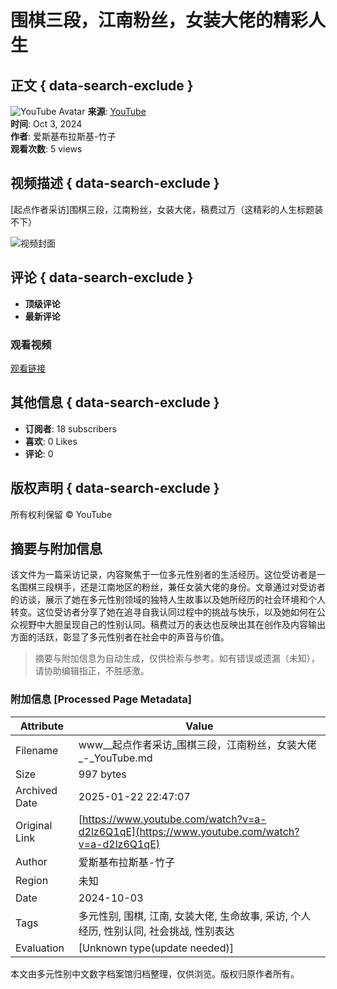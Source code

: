 # 围棋三段，江南粉丝，女装大佬的精彩人生

## 正文 { data-search-exclude }


![YouTube Avatar](https://yt3.ggpht.com/r6dFD3PdqXrmpUJ51Cdc31v62CWq7rxaED7oQPndoR5uTccpfkiFsfy8CAQTdHQIi56mbj5P=s48-c-k-c0x00ffffff-no-rj)
**来源**: [YouTube](https://www.youtube.com)  
**时间**: Oct 3, 2024  
**作者**: 爱斯基布拉斯基-竹子  
**观看次数**: 5 views

## 视频描述 { data-search-exclude }
\[起点作者采访\]围棋三段，江南粉丝，女装大佬，稿费过万（这精彩的人生标题装不下）

![视频封面](https://i.ytimg.com/vi/jFB75MwWCCY/hqdefault.jpg?sqp=-oaymwEmCKgBEF5IWvKriqkDGQgBFQAAiEIYAdgBAeIBCggYEAIYBjgBQAE=&rs=AOn4CLD8HD28rjFh8nePbS_9bs4VHKifcg)

## 评论 { data-search-exclude }
- **顶级评论**  
- **最新评论**  

### 观看视频  
[观看链接](https://www.youtube.com/watch?v=jFB75MwWCCY)  

## 其他信息 { data-search-exclude }
- **订阅者**: 18 subscribers  
- **喜欢**: 0 Likes  
- **评论**: 0  

## 版权声明 { data-search-exclude }
所有权利保留 © YouTube
<!-- tcd_original_link https://www.youtube.com/watch?v=a-d2lz6Q1qE -->


## 摘要与附加信息

<!-- tcd_abstract -->
该文件为一篇采访记录，内容聚焦于一位多元性别者的生活经历。这位受访者是一名围棋三段棋手，还是江南地区的粉丝，兼任女装大佬的身份。文章通过对受访者的访谈，展示了她在多元性别领域的独特人生故事以及她所经历的社会环境和个人转变。这位受访者分享了她在追寻自我认同过程中的挑战与快乐，以及她如何在公众视野中大胆呈现自己的性别认同。稿费过万的表达也反映出其在创作及内容输出方面的活跃，彰显了多元性别者在社会中的声音与价值。
<!-- tcd_abstract_end -->

> 摘要与附加信息为自动生成，仅供检索与参考。如有错误或遗漏（未知），请协助编辑指正，不胜感激。

### 附加信息 [Processed Page Metadata]

| Attribute       | Value                                  |
|-----------------|----------------------------------------|
| Filename        | www__起点作者采访_围棋三段，江南粉丝，女装大佬_-_YouTube.md                             |
| Size            | 997 bytes                           |
| Archived Date   | 2025-01-22 22:47:07                             |
| Original Link   | [https://www.youtube.com/watch?v=a-d2lz6Q1qE](https://www.youtube.com/watch?v=a-d2lz6Q1qE)                       |
| Author          | 爱斯基布拉斯基-竹子                               |
| Region          | 未知                               |
| Date            | 2024-10-03                                 |
| Tags            | 多元性别, 围棋, 江南, 女装大佬, 生命故事, 采访, 个人经历, 性别认同, 社会挑战, 性别表达                                 |
| Evaluation            | [Unknown type(update needed)]                                 |
<!-- tcd_table_end -->

本文由多元性别中文数字档案馆归档整理，仅供浏览。版权归原作者所有。
